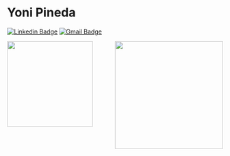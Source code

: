 # Yoni Pineda
 [![Linkedin Badge](https://img.shields.io/badge/-YoniPineda-blue?style=flat-square&logo=Linkedin&logoColor=white&link=https://www.linkedin.com/in/yoni-pineda-8a43841a3/)](https://www.linkedin.com/in/yoni-pineda-8a43841a3/) [![Gmail Badge](https://img.shields.io/badge/-yonipineda1010@icloud.com-c14438?style=flat-square&logo=Gmail&logoColor=white&link=mailto:yonipineda1010@icloud.com)](mailto:yonipineda1010@icloud.com)

<img align='right' src='[https://thumbs.gfycat.com/IncomparableHollowArabianhorse-small.gif](https://pixlanim8r.wordpress.com/wp-content/uploads/2014/03/mulgarath_adv_idle_actual_and_x2.gif](https://66.media.tumblr.com/f2ce3f4c4c0c61558f083e07824ef395/tumblr_n9ffty70Pb1s9ab4to1_400.gif)' width='252"'>
<img align='left' src='https://pixlanim8r.files.wordpress.com/2014/03/ken_idle_final_g.gif' width='200"'>




